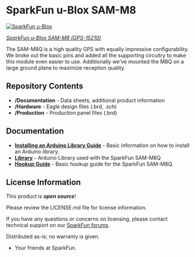 SparkFun u-Blox SAM-M8
========================================

[![SparkFun u-Blox](https://cdn.sparkfun.com/assets/parts/1/3/6/4/8/15210-SparkFun_GPS_Breakout_-_Chip_Antenna__SAM-M8Q__Qwiic_-01.jpg)](https://www.sparkfun.com/products/15210)

[*SparkFun u-Blox SAM-M8 (GPS-15210)*](https://www.sparkfun.com/products/15210)

The SAM-M8Q is a high quality GPS with equally impressive configurability.  We broke out the basic pins and added all the supporting circuitry to make this module even easier to use.  Additionally we've mounted the M8Q on a large ground plane to maximize reception quality.

Repository Contents
-------------------

* **/Documentation** - Data sheets, additional product information
* **/Hardware** - Eagle design files (.brd, .sch)
* **/Production** - Production panel files (.brd)

Documentation
--------------
* **[Installing an Arduino Library Guide](https://learn.sparkfun.com/tutorials/installing-an-arduino-library)** - Basic information on how to install an Arduino library.
* **[Library](https://github.com/sparkfun/SparkFun_Ublox_Arduino_Library)** - Arduino Library used with the SparkFun SAM-M8Q 
* **[Hookup Guide](https://learn.sparkfun.com/tutorials/sparkfun-gps-breakout-zoe-m8q-and-sam-m8q-hookup-guide)** - Basic hookup guide for the SparkFun SAM-M8Q.

License Information
-------------------

This product is _**open source**_! 

Please review the LICENSE.md file for license information. 

If you have any questions or concerns on licensing, please contact technical support on our [SparkFun forums](https://forum.sparkfun.com/viewforum.php?f=152).

Distributed as-is; no warranty is given.

- Your friends at SparkFun.

_<COLLABORATION CREDIT>_


